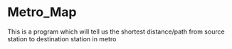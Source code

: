 # Metro_Map
This is a program which will tell us the shortest distance/path from source station to destination station in metro

